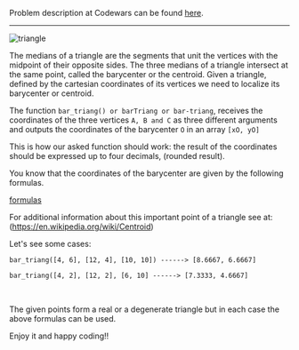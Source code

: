 Problem description at Codewars can be found
[here](https://www.codewars.com/kata/5601c5f6ba804403c7000004/train/python).

-------------

![triangle](https://imgur.com/hpDQY8o)

The medians of a triangle are the segments that unit the vertices with the midpoint of their
opposite sides. The three medians of a triangle intersect at the same point, called the barycenter
or the centroid. Given a triangle, defined by the cartesian coordinates of its vertices we need to
localize its barycenter or centroid.
<br>

The function `bar_triang() or barTriang or bar-triang`, receives the coordinates of the three
vertices `A, B and C` as three different arguments and outputs the coordinates of the barycenter `O`
in an array `[xO, yO]`
<br>

This is how our asked function should work: the result of the coordinates should be expressed up to
four decimals, (rounded result).
<br>

You know that the coordinates of the barycenter are given by the following formulas.
<br>

[formulas](https://imgur.com/B0tjxUG)

For additional information about this important point of a triangle see at:
(https://en.wikipedia.org/wiki/Centroid)
<br>

Let's see some cases:
```
bar_triang([4, 6], [12, 4], [10, 10]) ------> [8.6667, 6.6667]

bar_triang([4, 2], [12, 2], [6, 10] ------> [7.3333, 4.6667]
```
<br>

The given points form a real or a degenerate triangle but in each case the above formulas can be
used.
<br>

Enjoy it and happy coding!!
